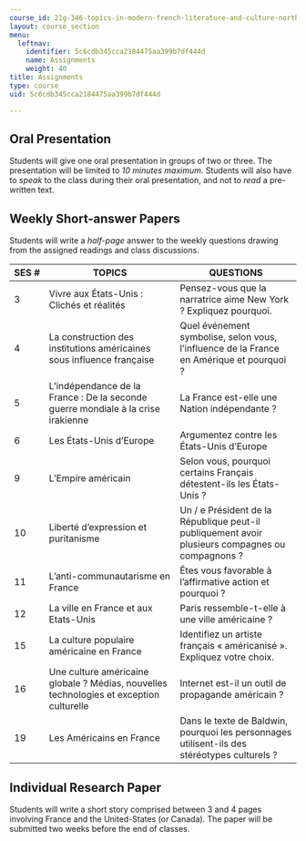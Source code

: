 ```yaml
---
course_id: 21g-346-topics-in-modern-french-literature-and-culture-north-america-through-french-eyes-spring-2014
layout: course_section
menu:
  leftnav:
    identifier: 5c6cdb345cca2184475aa399b7df444d
    name: Assignments
    weight: 40
title: Assignments
type: course
uid: 5c6cdb345cca2184475aa399b7df444d

---
```


Oral Presentation
-----------------

Students will give one oral presentation in groups of two or three. The presentation will be limited to _10 minutes maximum_. Students will also have to _speak_ to the class during their oral presentation, and not to _read_ a pre-written text.

Weekly Short-answer Papers
--------------------------

Students will write a _half-page_ answer to the weekly questions drawing from the assigned readings and class discussions.

| SES # | TOPICS | QUESTIONS |
| --- | --- | --- |
| 3 | Vivre aux États-Unis : Clichés et réalités | Pensez-vous que la narratrice aime New York ? Expliquez pourquoi. |
| 4 | La construction des institutions américaines sous influence française | Quel événement symbolise, selon vous, l’influence de la France en Amérique et pourquoi ? |
| 5 | L’indépendance de la France : De la seconde guerre mondiale à la crise irakienne | La France est-elle une Nation indépendante ? |
| 6 | Les États-Unis d’Europe | Argumentez contre les États-Unis d’Europe |
| 9 | L’Empire américain | Selon vous, pourquoi certains Français détestent-ils les États-Unis ? |
| 10 | Liberté d’expression et puritanisme | Un / e Président de la République peut-il publiquement avoir plusieurs compagnes ou compagnons ? |
| 11 | L’anti-communautarisme en France | Êtes vous favorable à l’affirmative action et pourquoi ? |
| 12 | La ville en France et aux Etats-Unis | Paris ressemble-t-elle à une ville américaine ? |
| 15 | La culture populaire américaine en France | Identifiez un artiste français « américanisé ». Expliquez votre choix. |
| 16 | Une culture américaine globale ? Médias, nouvelles technologies et exception culturelle | Internet est-il un outil de propagande américain ? |
| 19 | Les Américains en France | Dans le texte de Baldwin, pourquoi les personnages utilisent-ils des stéréotypes culturels ? 

Individual Research Paper
-------------------------

Students will write a short story comprised between 3 and 4 pages involving France and the United-States (or Canada). The paper will be submitted two weeks before the end of classes.